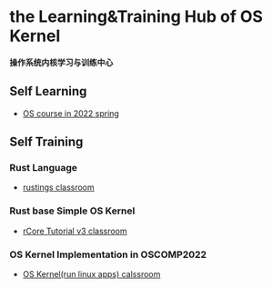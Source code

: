# the Learning&Training Hub of OS Kernel
**操作系统内核学习与训练中心** 

## Self Learning
- [OS course in 2022 spring](https://github.com/LearningOS/rust-based-os-comp2022/blob/main/relatedinfo.md)
 
## Self Training
### Rust Language
- [rustings classroom](https://github.com/LearningOS/rustlings)
### Rust base Simple OS Kernel
- [rCore Tutorial v3 classroom](https://github.com/LearningOS/rust-based-os-comp2022#kernel-labs)
### OS Kernel Implementation in OSCOMP2022
- [OS Kernel(run linux apps) calssroom](https://github.com/LearningOS/oscomp-kernel-training)
